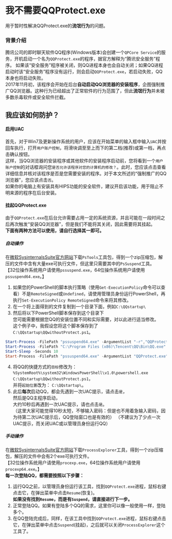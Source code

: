 # 我不需要QQProtect.exe

用于暂时性解决QQProtect.exe的**流氓行为**的问题。

### 背景介绍

腾讯公司的即时聊天软件QQ程序(Windows版本)会创建一个`QPCore Service`的服务，开机启动一个名为`QQProtect.exe`的程序，据官方解释为“腾讯安全服务”程序。 如果该“安全服务”程序被关闭，则QQ进程本身也会自动关闭；如果QQ进程启动时该“安全服务”程序没有运行，则会启动`QQProtect.exe`，若启动失败，QQ本身也将启动失败。  
2017年11月初，该程序会开始在后台**自动启动QQ浏览器的安装程序**，企图强制推广QQ浏览器。这种行为已经超出了正常软件的行为范围了，但此**流氓行为**并未被多数杀毒软件或安全软件拦截。  

## 我应该如何防护？

#### 启用UAC

首先，对于Win7及更新操作系统的用户，应该在开始菜单的输入框中输入`UAC`并按回车执行，打开`用户账户控制`，将滑块调至至上而下的第二档(推荐)或第一档，再点击确认按钮。  
这样，当QQ浏览器的安装程序或其他软件的安装程序启动前，您将看到一个`用户账户控制`的对话框询问您`是否允许该程序对您的计算机的修改？`。此时，您应该点击查看详细信息并核对该程序是否是您需要安装的程序。对于本文所述的“强制推广的QQ浏览器”，您应该点击`否`。  
如果你的电脑上有安装具有HIPS功能的安全软件，建议开启该功能，用于阻止不明来源的程序在后台安装。

#### 挂起QQProtect.exe
由于`QQProtect.exe`在后台允许需要占用一定的系统资源，并且可能在一段时间之后再次触发“安装QQ浏览器”，但是我们不能将其关闭，因此需要将其挂起。  
**下面有两种方法可以使用，请自行选择其一即可。**

##### 自动操作
在[微软SysinternalsSuite官方网站](https://docs.microsoft.com/en-us/sysinternals/downloads/pssuspend)下载`PsTools`工具包，得到一个zip压缩包，解压的文件中含有大量exe可执行文件，但这里只需要其中的`PsSuspend`工具。  
【32位操作系统用户请使用`pssuspend.exe`，64位操作系统用户请使用`pssuspend64.exe`。】  
1. 如果您的PowerShell的脚本执行策略（使用`Get-ExecutionPolicy`命令可以查看）不是`RemoteSigned`或`Undefined`，请使用管理员身份运行PowerShell，再执行`Set-ExecutionPolicy RemoteSigned`命令来将其修改。
2. 在一个将上面得到的文件复制到一个目录下面，例如`C:\QQstartup\`
3. 然后将以下PowerShell脚本保存到这个目录下  
您可能需要根据您QQ的安装位置不同和实际需要，对以此进行适当修改。  
这个例子中，我假设您将这个脚本保存到了`C:\QQstartup\QQwithoutProtect.ps1`。
```PowerShell
Start-Process -FilePath "pssuspend64.exe" -ArgumentList "-r","QQProtect.exe" -Verb runas -Wait
Start-Process -FilePath "C:\Program Files (x86)\Tencent\QQ\Bin\QQ.exe" -WorkingDirectory "C:\Program Files (x86)\Tencent\QQ\Bin\"
Start-Sleep -Seconds 10
Start-Process -FilePath "pssuspend64.exe" -ArgumentList "QQProtect.exe" -Verb runas -Wait
```
4. 将QQ的快捷方式的`目标`修改为：
`%SystemRoot%\system32\WindowsPowerShell\v1.0\powershell.exe C:\QQstartup\QQwithoutProtect.ps1`，  
并将`起始位置`改为：
`C:\QQstartup\`。
5. 此后**每次**启动QQ，都会先遇到一次UAC提示，请点击`是`，  
然后是QQ主程序启动，  
大约10秒后再遇到一次UAC提示，请也点击`是`。  
（这里大家可能觉得10秒太短，不够输入密码：但是也不用着急输入密码，因为待第二次UAC提示后，QQ登陆窗口也是有效的）
（不建议为了少点一次UAC提示，而关闭UAC或以管理员身份运行QQ）


##### 手动操作
在[微软SysinternalsSuite官方网站](https://docs.microsoft.com/en-us/sysinternals/downloads/process-explorer)下载`ProcessExplorer`工具，得到一个zip压缩包，解压的文件中会有2个exe可执行文件。  
【32位操作系统用户请使用`procexp.exe`，64位操作系统用户请使用`procexp64.exe`。】  
**每一次登陆QQ，都需要按照以下步骤：**  
1. 运行QQ之前，以管理员身份运行该工具，找到`QQProtect.exe`进程，鼠标右键点击它，在弹出菜单中点击`Resume`(恢复)。  
**如果没有找到`Resume`，而是有`Suspend`，请直接进行下一步。**
2. 正常登陆QQ。如果有登陆多个QQ的需求，这里你可以像一般使用一样，登陆多个。
3. 在QQ登陆完成后，同样，在该工具中找到`QQProtect.exe`进程，鼠标右键点击它，在弹出菜单中点击`Suspend`(挂起)，之后就可以关闭`ProcessExplorer`这个工具了。

